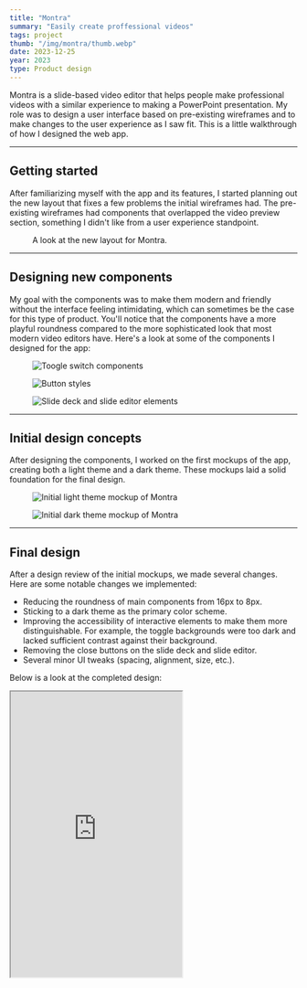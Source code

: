 ```yaml
---
title: "Montra"
summary: "Easily create proffessional videos"
tags: project
thumb: "/img/montra/thumb.webp"
date: 2023-12-25
year: 2023
type: Product design
---
```


Montra is a slide-based video editor that helps people make professional videos with a similar experience to making a PowerPoint presentation. My role was to design a user interface based on pre-existing wireframes and to make changes to the user experience as I saw fit. This is a little walkthrough of how I designed the web app.

---

## Getting started

After familiarizing myself with the app and its features, I started planning out the new layout that fixes a few problems the initial wireframes had. The pre-existing wireframes had components that overlapped the video preview section, something I didn't like from a user experience standpoint.

<figure>
    <picture>
        <img src="/img/montra/layout.webp" alt="" loading="lazy">
    </picture>
    <figcaption>A look at the new layout for Montra.</figcaption>
</figure>

---

## Designing new components

My goal with the components was to make them modern and friendly without the interface feeling intimidating, which can sometimes be the case for this type of product. You'll notice that the components have a more playful roundness compared to the more sophisticated look that most modern video editors have. Here's a look at some of the components I designed for the app:

<figure class="border-figure">
    <picture>
        <img src="/img/montra/toggle.webp" alt="Toogle switch components" loading="lazy">
    </picture>
</figure>

<figure class="border-figure">
    <picture>
        <img src="/img/montra/buttons.webp" alt="Button styles" loading="lazy">
    </picture>
</figure>

<figure class="border-figure">
    <picture>
        <img src="/img/montra/elements.webp" alt="Slide deck and slide editor elements" loading="lazy">
    </picture>
</figure>

---

## Initial design concepts

After designing the components, I worked on the first mockups of the app, creating both a light theme and a dark theme. These mockups laid a solid foundation for the final design.

<figure>
    <picture>
        <img src="/img/montra/light-thumb.webp" alt="Initial light theme mockup of Montra" loading="lazy">
    </picture>
</figure>

<figure>
    <picture>
        <img src="/img/montra/dark-thumb.webp" alt="Initial dark theme mockup of Montra" loading="lazy">
    </picture>
</figure>

---

## Final design

After a design review of the initial mockups, we made several changes. Here are some notable changes we implemented:

- Reducing the roundness of main components from 16px to 8px.
- Sticking to a dark theme as the primary color scheme.
- Improving the accessibility of interactive elements to make them more distinguishable. For example, the toggle backgrounds were too dark and lacked sufficient contrast against their background.
- Removing the close buttons on the slide deck and slide editor.
- Several minor UI tweaks (spacing, alignment, size, etc.).

Below is a look at the completed design:

<iframe title="Figma file for Montra" height="500" src="https://www.figma.com/embed?embed_host=share&url=https%3A%2F%2Fwww.figma.com%2Fdesign%2FpmWm4327Q0AfiPbV4h0V5F%2FMontra%3Fnode-id%3D1-440%26t%3DKigDEdqdsRv7w3NT-1" allowfullscreen></iframe>